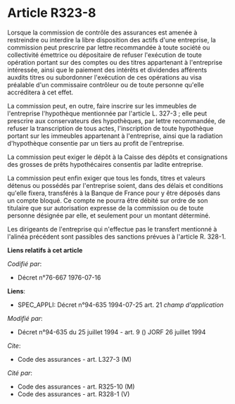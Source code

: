 # Article R323-8

Lorsque la commission de contrôle des assurances est amenée à restreindre ou interdire la libre disposition des actifs d'une
entreprise, la commission peut prescrire par lettre recommandée à toute société ou collectivité émettrice ou dépositaire de
refuser l'exécution de toute opération portant sur des comptes ou des titres appartenant à l'entreprise intéressée, ainsi que
le paiement des intérêts et dividendes afférents auxdits titres ou subordonner l'exécution de ces opérations au visa
préalable d'un commissaire contrôleur ou de toute personne qu'elle accréditera à cet effet.

La commission peut, en outre, faire inscrire sur les immeubles de l'entreprise l'hypothèque mentionnée par l'article L.
327-3 ; elle peut prescrire aux conservateurs des hypothèques, par lettre recommandée, de refuser la transcription de tous
actes, l'inscription de toute hypothèque portant sur les immeubles appartenant à l'entreprise, ainsi que la radiation
d'hypothèque consentie par un tiers au profit de l'entreprise.

La commission peut exiger le dépôt à la Caisse des dépôts et consignations des grosses de prêts hypothécaires consentis par
ladite entreprise.

La commission peut enfin exiger que tous les fonds, titres et valeurs détenus ou possédés par l'entreprise soient, dans des
délais et conditions qu'elle fixera, transférés à la Banque de France pour y être déposés dans un compte bloqué. Ce compte ne
pourra être débité sur ordre de son titulaire que sur autorisation expresse de la commission ou de toute personne désignée
par elle, et seulement pour un montant déterminé.

Les dirigeants de l'entreprise qui n'effectue pas le transfert mentionné à l'alinéa précédent sont passibles des sanctions
prévues à l'article R. 328-1.

**Liens relatifs à cet article**

_Codifié par_:

  - Décret n°76-667 1976-07-16

**Liens**:

  - SPEC_APPLI: Décret n°94-635 1994-07-25 art. 21 *champ d'application*

_Modifié par_:

  - Décret n°94-635 du 25 juillet 1994 - art. 9 () JORF 26 juillet 1994

_Cite_:

  - Code des assurances - art. L327-3 (M)

_Cité par_:

  - Code des assurances - art. R325-10 (M)
  - Code des assurances - art. R328-1 (V)
